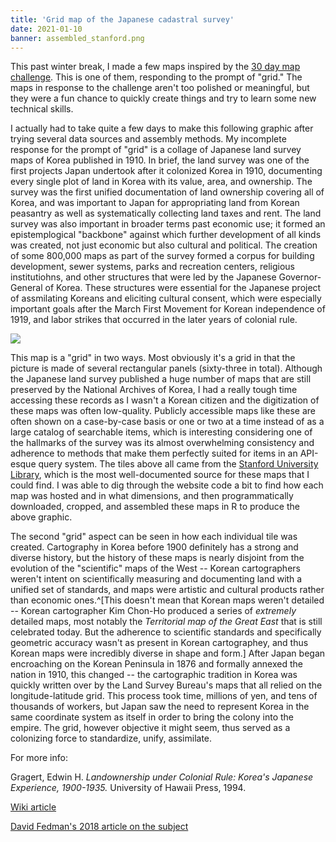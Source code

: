 ```yaml
---
title: 'Grid map of the Japanese cadastral survey'
date: 2021-01-10
banner: assembled_stanford.png
---
```


This past winter break, I made a few maps inspired by the
[30 day map challenge](https://github.com/tjukanovt/30DayMapChallenge).
This is one of them, responding to the prompt of "grid." The maps in
response to the challenge aren't too polished or meaningful, but they
were a fun chance to quickly create things and try to learn some new
technical skills.

I actually had to take quite a few days to make this following graphic
after trying several data sources and assembly methods. My incomplete
response for the prompt of "grid" is a collage of Japanese land survey
maps of Korea published in 1910. In brief, the land survey was one of
the first projects Japan undertook after it colonized Korea in 1910,
documenting every single plot of land in Korea with its value, area,
and ownership. The survey was the first unified documentation of land
ownership covering all of Korea, and was important to Japan for
appropriating land from Korean peasantry as well as systematically
collecting land taxes and rent. The land survey was also important in
broader terms past economic use; it formed an epistemplogical
"backbone" against which further development of all kinds was created,
not just economic but also cultural and political. The creation of
some 800,000 maps as part of the survey formed a corpus for building
development, sewer systems, parks and recreation centers, religious
institutiohns, and other structures that were led by the Japanese
Governor-General of Korea. These structures were essential for the
Japanese project of assmilating Koreans and eliciting cultural
consent, which were especially important goals after the March First
Movement for Korean independence of 1919, and labor strikes that
occurred in the later years of colonial rule.

![](./assembled_stanford.png)

This map is a "grid" in two ways. Most obviously it's a grid in that
the picture is made of several rectangular panels (sixty-three in
total). Although the Japanese land survey published a huge number of
maps that are still preserved by the National Archives of Korea, I had
a really tough time accessing these records as I wasn't a Korean
citizen and the digitization of these maps was often low-quality.
Publicly accessible maps like these are often shown on a case-by-case
basis or one or two at a time instead of as a large catalog of
searchable items, which is interesting considering one of the
hallmarks of the survey was its almost overwhelming consistency and
adherence to methods that make them perfectly suited for items in an
API-esque query system. The tiles above all came from the
[Stanford University Library](https://searchworks.stanford.edu/view/jr172wm5846),
which is the most well-documented source for these maps that I could
find. I was able to dig through the website code a bit to find how
each map was hosted and in what dimensions, and then programmatically
downloaded, cropped, and assembled these maps in R to produce the
above graphic.

The second "grid" aspect can be seen in how each individual tile was
created. Cartography in Korea before 1900 definitely has a strong and
diverse history, but the history of these maps is nearly disjoint from
the evolution of the "scientific" maps of the West -- Korean
cartographers weren't intent on scientifically measuring and
documenting land with a unified set of standards, and maps were
artistic and cultural products rather than economic ones.^[This
doesn't mean that Korean maps weren't detailed -- Korean cartographer
Kim Chon-Ho produced a series of *extremely* detailed maps, most
notably the *Territorial map of the Great East* that is still
celebrated today. But the adherence to scientific standards and
specifically geometric accuracy wasn't as present in Korean
cartographey, and thus Korean maps were incredibly diverse in shape
and form.] After Japan began encroaching on the Korean Peninsula in
1876 and formally annexed the nation in 1910, this changed -- the
cartographic tradition in Korea was quickly written over by the Land
Survey Bureau's maps that all relied on the longitude-latitude grid.
This process took time, millions of yen, and tens of thousands of
workers, but Japan saw the need to represent Korea in the same
coordinate system as itself in order to bring the colony into the
empire. The grid, however objective it might seem, thus served as a
colonizing force to standardize, unify, assimilate.

For more info:

Gragert, Edwin H. _Landownership under Colonial Rule: Korea's Japanese
Experience, 1900-1935._ University of Hawaii Press, 1994.

[Wiki article](https://en.wikipedia.org/wiki/Korea_under_Japanese_rule#Japanese_migration_and_land_ownership)

[David Fedman's 2018 article on the subject](https://apjjf.org/2012/10/52/David-A.-Fedman/3876/article.html)
